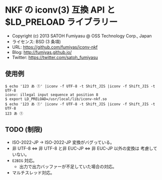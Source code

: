 NKF の iconv(3) 互換 API と $LD_PRELOAD ライブラリー
======================================================================

  * Copyright (c) 2013 SATOH Fumiyasu @ OSS Technology Corp., Japan
  * ライセンス: BSD (3 条項)
  * URL: <https://github.com/fumiyas/iconv-nkf>
  * Blog: <http://fumiyas.github.io/>
  * Twitter: <https://twitter.com/satoh_fumiyasu>

使用例
----------------------------------------------------------------------

``` console
$ echo '123 あ ①' |iconv -f UTF-8 -t Shift_JIS |iconv -f Shift_JIS -t UTF-8
iconv: illegal input sequence at position 8
$ export LD_PRELOAD=/usr/local/lib/iconv-nkf.so
$ echo '123 あ ①' |iconv -f UTF-8 -t Shift_JIS |iconv -f Shift_JIS -t UTF-8
123 あ ①
```

TODO (制限)
----------------------------------------------------------------------

  * ISO-2022-JP → ISO-2022-JP 変換がバグっている。
  * 非 UTF-8 ⇔ 非 UTF-8 と非 EUC-JP ⇔ 非 EUC-JP 以外の変換は
    考慮していない。
  * `E2BIG` 対応。
    * 出力で出力バッファーが不足していた場合の対応。
  * マルチスレッド対応。

